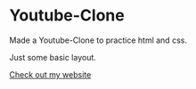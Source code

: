# Youtube-Clone
Made a Youtube-Clone to practice html and css.

Just some basic layout.

[Check out my website](https://bnncp.github.io/Youtube-Clone/)
